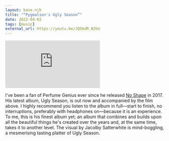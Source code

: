 ```yaml
---
layout: base.njk
title: "“Pygmalion's Ugly Season”"
date: 2022-04-02
tags: [music]
external_url: https://youtu.be/JQ5kdR_N3Vo
---
```


<div class="relative w-full pb-[56.25%] overflow-hidden">
  <iframe
    class="absolute top-0 left-0 w-full h-full"
    src="https://www.youtube-nocookie.com/embed/JQ5kdR_N3Vo?si=l6-vV_wUdbQdaT9w&amp;controls=0"
    title="YouTube video player"
    frameborder="0"
    allow="accelerometer; autoplay; clipboard-write; encrypted-media; gyroscope; picture-in-picture; web-share"
    referrerpolicy="strict-origin-when-cross-origin"
    allowfullscreen>
  </iframe>
</div>

I've been a fan of Perfume Genius ever since he released [No Shape](https://open.spotify.com/album/4XUbE270OEh8WacgMyamyF?si=bplV6ADrTpeKOi0VRuoZrQ "No Shape on Spotify") in 2017. His latest album, Ugly Season, is out now and accompanied by the film above. I highly recommend you listen to the album in full—start to finish, no interruptions, preferably with headphones on—because it is an experience. To me, this is his finest album yet; an album that combines and builds upon all the beautiful things he's created over the years and, at the same time, takes it to another level. The visual by Jacolby Satterwhite is mind-boggling, a mesmerising tasting platter of Ugly Season.
